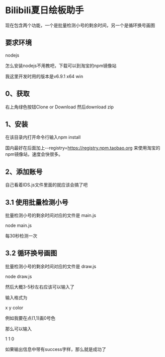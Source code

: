 # Bilibili夏日绘板助手
现在包含两个功能，一个是批量检测小号的剩余时间，另一个是循环换号画图

## 要求环境
nodejs

怎么安装nodejs不用教吧，下载可以到淘宝的npm镜像站

我这里开发时用的版本是v6.9.1 x64 win

## 0、获取
右上角绿色按钮Clone or Download 然后download zip

## 1、安装
在该目录内打开命令行输入npm install

国内最好在后面加上--registry=https://registry.npm.taobao.org 来使用淘宝的npm镜像站，速度会快很多。

## 2、添加账号
自己看着IDS.js文件里面的就应该会搞了吧

## 3.1 使用批量检测小号

批量检测小号的剩余时间对应的文件是 main.js

node main.js

每30秒检测一次

## 3.2 循环换号画图

批量检测小号的剩余时间对应的文件是 draw.js

node draw.js

然后大概3-5秒左右应该可以输入了

输入格式为

x y color

例如我要在点(1,1)画0号色

那么可以输入

1 1 0

如果输出信息中带有success字样，那么就是成功了
